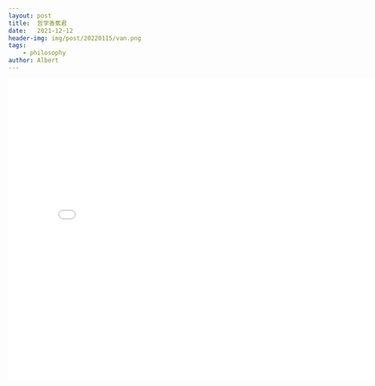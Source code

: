 ```yaml
---
layout: post
title:  哲学香蕉君
date:   2021-12-12
header-img: img/post/20220115/van.png
tags:
    - philosophy
author: Albert
---
```


<iframe
src="/img/posts/20211212/香蕉君.mp4"
scrolling="no"
border="0"
frameborder="no"
framespacing="0"
allowfullscreen="true"
height=600
width=800>
</iframe>
